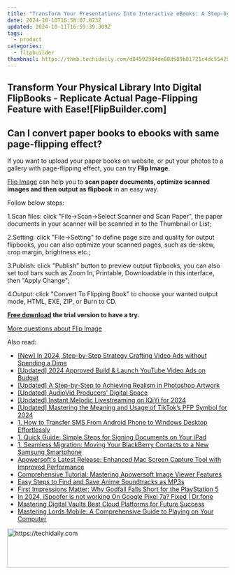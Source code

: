 ```yaml
---
title: "Transform Your Presentations Into Interactive eBooks: A Step-by-Step Guide with FlipBuilder"
date: 2024-10-10T16:58:07.073Z
updated: 2024-10-11T16:59:39.309Z
tags:
  - product
categories:
  - flipbuilder
thumbnail: https://thmb.techidaily.com/d04592384de68d589b01721c4dc554252c1ab00caea55a88bfd5d394c85530ff.jpg
---
```


## Transform Your Physical Library Into Digital FlipBooks - Replicate Actual Page-Flipping Feature with Ease![FlipBuilder.com]

## Can I convert paper books to ebooks with same page-flipping effect?

If you want to upload your paper books on website, or put your photos to a gallery with page-flipping effect, you can try **Flip Image**. 

[Flip Image](https://tools.techidaily.com/flipbuilder/products/) can help you to **scan paper documents, optimize scanned images and then output as flipbook** in an easy way.

Follow below steps:

1.Scan files: click "File->Scan->Select Scanner and Scan Paper", the paper documents in your scanner will be scanned in to the Thumbnail or List;

2.Setting: click "File->Setting" to define page size and quality for output flipbooks, you can also optimize your scanned pages, such as de-skew, crop margin, brightness etc.;

3.Publish: click "Publish" button to preview output flipbooks, you can also set tool bars such as Zoom In, Printable, Downloadable in this interface, then "Apply Change";

4.Output: click "Convert To Flipping Book" to choose your wanted output mode, HTML, EXE, ZIP, or Burn to CD.

**[Free download](https://tools.techidaily.com/flipbuilder/products/) the trial version to have a try.** 

[More questions about Flip Image](https://tools.techidaily.com/flipbuilder/products/)

<ins class="adsbygoogle"
     style="display:block"
     data-ad-format="autorelaxed"
     data-ad-client="ca-pub-7571918770474297"
     data-ad-slot="1223367746"></ins>

<ins class="adsbygoogle"
     style="display:block"
     data-ad-client="ca-pub-7571918770474297"
     data-ad-slot="8358498916"
     data-ad-format="auto"
     data-full-width-responsive="true"></ins>

<span class="atpl-alsoreadstyle">Also read:</span>
<div><ul>
<li><a href="https://youtube-tips.techidaily.com/n-2024-step-by-step-strategy-crafting-video-ads-without-spending-a-dime/"><u>[New] In 2024, Step-by-Step Strategy Crafting Video Ads without Spending a Dime</u></a></li>
<li><a href="https://facebook-video-share.techidaily.com/updated-2024-approved-build-and-launch-youtube-video-ads-on-budget/"><u>[Updated] 2024 Approved Build & Launch YouTube Video Ads on Budget</u></a></li>
<li><a href="https://extra-hints.techidaily.com/updated-a-step-by-step-to-achieving-realism-in-photoshop-artwork/"><u>[Updated] A Step-by-Step to Achieving Realism in Photoshop Artwork</u></a></li>
<li><a href="https://extra-information.techidaily.com/updated-audiovid-producers-digital-space/"><u>[Updated] AudioVid Producers' Digital Space</u></a></li>
<li><a href="https://tiktok-videos.techidaily.com/updated-instant-melodic-livestreaming-on-iqiyi-for-2024/"><u>[Updated] Instant Melodic Livestreaming on IQiYi for 2024</u></a></li>
<li><a href="https://tiktok-videos.techidaily.com/updated-mastering-the-meaning-and-usage-of-tiktoks-pfp-symbol-for-2024/"><u>[Updated] Mastering the Meaning and Usage of TikTok’s PFP Symbol for 2024</u></a></li>
<li><a href="https://win-latest.techidaily.com/1-how-to-transfer-sms-from-android-phone-to-windows-desktop-effortlessly/"><u>1. How to Transfer SMS From Android Phone to Windows Desktop Effortlessly</u></a></li>
<li><a href="https://win-latest.techidaily.com/1-quick-guide-simple-steps-for-signing-documents-on-your-ipad/"><u>1. Quick Guide: Simple Steps for Signing Documents on Your iPad</u></a></li>
<li><a href="https://win-latest.techidaily.com/1-seamless-migration-moving-your-blackberry-contacts-to-a-new-samsung-smartphone/"><u>1. Seamless Migration: Moving Your BlackBerry Contacts to a New Samsung Smartphone</u></a></li>
<li><a href="https://win-latest.techidaily.com/apowersofts-latest-release-enhanced-mac-screen-capture-tool-with-improved-performance/"><u>Apowersoft's Latest Release: Enhanced Mac Screen Capture Tool with Improved Performance</u></a></li>
<li><a href="https://win-latest.techidaily.com/comprehensive-tutorial-mastering-apowersoft-image-viewer-features/"><u>Comprehensive Tutorial: Mastering Apowersoft Image Viewer Features</u></a></li>
<li><a href="https://win-latest.techidaily.com/easy-steps-to-find-and-save-anime-soundtracks-as-mp3s/"><u>Easy Steps to Find and Save Anime Soundtracks as MP3s</u></a></li>
<li><a href="https://buynow-info.techidaily.com/first-impressions-matter-why-godfall-falls-short-for-the-playstation-5/"><u>First Impressions Matter: Why Godfall Falls Short for the PlayStation 5</u></a></li>
<li><a href="https://phone-solutions.techidaily.com/in-2024-ispoofer-is-not-working-on-google-pixel-7a-fixed-drfone-by-drfone-virtual-android/"><u>In 2024, iSpoofer is not working On Google Pixel 7a? Fixed | Dr.fone</u></a></li>
<li><a href="https://vp-tips.techidaily.com/mastering-digital-vaults-best-cloud-platforms-for-future-success/"><u>Mastering Digital Vaults Best Cloud Platforms for Future Success</u></a></li>
<li><a href="https://win-latest.techidaily.com/mastering-lords-mobile-a-comprehensive-guide-to-playing-on-your-computer/"><u>Mastering Lords Mobile: A Comprehensive Guide to Playing on Your Computer</u></a></li>
</ul></div>

<!-- affiliate ads begin -->
<a href="https://appsumo.8odi.net/c/5597632/2082530/7443" target="_top" id="2082530">
  <img src="//a.impactradius-go.com/display-ad/7443-2082530" border="0" alt="https://techidaily.com" width="728" height="90"/>
</a>
<img height="0" width="0" src="https://appsumo.8odi.net/i/5597632/2082530/7443" style="position:absolute;visibility:hidden;" border="0" />
<!-- affiliate ads end -->

